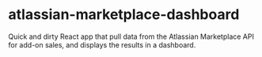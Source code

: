 atlassian-marketplace-dashboard
===============================

Quick and dirty React app that pull data from the Atlassian Marketplace API for add-on sales, and displays the results in a dashboard.